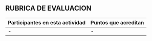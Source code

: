 ## RUBRICA DE EVALUACION
Participantes en esta actividad | Puntos que acreditan
------------------------------- | --------------------
- | -
